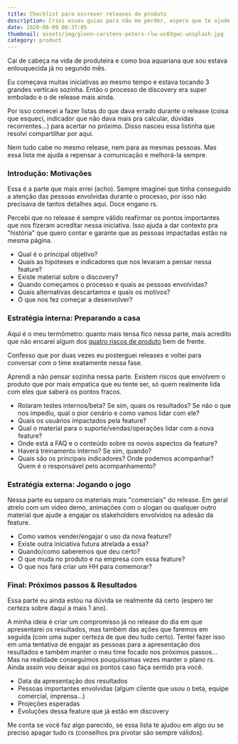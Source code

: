 ```yaml
---
title: Checklist para escrever releases de produto
description: Criei esses guias para não me perder, espero que te ajude também
date: 2020-08-09 06:37:05
thumbnail: assets/img/glenn-carstens-peters-rlw-uc03gwc-unsplash.jpg
category: product
---
```

Caí de cabeça na vida de produteira e como boa aquariana que sou estava enlouquecida já no segundo mês.

Eu começava muitas iniciativas ao mesmo tempo e estava tocando 3 grandes verticais sozinha. Então o processo de discovery era super embolado e o de release mais ainda.

Por isso comecei a fazer listas do que dava errado durante o release (coisa que esqueci, indicador que não dava mais pra calcular, dúvidas recorrentes...) para acertar no próximo. Disso nasceu essa listinha que resolvi compartilhar por aqui.

Nem tudo cabe no mesmo release, nem para as mesmas pessoas. Mas essa lista me ajuda a repensar a comunicação e melhorá-la sempre.

### Introdução: Motivações

Essa é a parte que mais errei (acho). Sempre imaginei que tinha conseguido a atenção das pessoas envolvidas durante o processo, por isso não precisava de tantos detalhes aqui. Doce engano rs.

Percebi que no release é sempre válido reafirmar os pontos importantes que nos fizeram acreditar nessa iniciativa. Isso ajuda a dar contexto pra "história" que quero contar e garante que as pessoas impactadas estão na mesma página.

* Qual é o principal objetivo?
* Quais as hipóteses e indicadores que nos levaram a pensar nessa feature?
* Existe material sobre o discovery?
* Quando começamos o processo e quais as pessoas envolvidas?
* Quais alternativas descartamos e quais os motivos?
* O que nos fez começar a desenvolver?

### Estratégia interna: Preparando a casa

Aqui é o meu termômetro: quanto mais tensa fico nessa parte, mais acredito que não encarei algum dos [quatro riscos de produto](https://svpg.com/four-big-risks/) bem de frente.

Confesso que por duas vezes eu posterguei releases e voltei para conversar com o time exatamente nessa fase.

Aprendi a não pensar sozinha nessa parte. Existem riscos que envolvem o produto que por mais empatica que eu tente ser, só quem realmente lida com eles que saberá os pontos fracos. 

* Rolaram testes internos/beta? Se sim, quais os resultados? Se não o que nos impediu, qual o pior cenário e como vamos lidar com ele?
* Quais os usuários impactados pela feature?
* Qual o material para o suporte/vendas/operações lidar com a nova feature?
* Onde está a FAQ e o conteúdo sobre os novos aspectos da feature?
* Haverá treinamento interno? Se sim, quando?
* Quais são os principais indicadores? Onde podemos acompanhar? Quem é o responsável pelo acompanhamento?

### Estratégia externa: Jogando o jogo

Nessa parte eu separo os materiais mais "comerciais" do release. Em geral atrelo com um video demo, animações com o slogan ou qualquer outro material que ajude a engajar os stakeholders envolvidos na adesão da feature.

* Como vamos vender/engajar o uso da nova feature?
* Existe outra iniciativa futura atrelada a essa?
* Quando/como saberemos que deu certo? 
* O que muda no produto e na empresa com essa feature?
* O que nos fará criar um HH para comemorar?

### Final: Próximos passos & Resultados

Essa parte eu ainda estou na dúvida se realmente dá certo (espero ter certeza sobre daqui a mais 1 ano). 

A minha ideia é criar um compromisso já no release do dia em que apresentarei os resultados, mas também das ações que faremos em seguida (com uma super certeza de que deu tudo certo). Tentei fazer isso em uma tentativa de engajar as pessoas para a apresentação dos resultados e também manter o meu time focado nos próximos passos... Mas na realidade conseguimos pouquíssimas vezes manter o plano rs. Ainda assim vou deixar aqui os pontos caso faça sentido pra você.

* Data da apresentação dos resultados
* Pessoas importantes envolvidas (algum cliente que usou o beta, equipe comercial, imprensa...)
* Projeções esperadas
* Evoluções dessa feature que já estão em discovery

Me conta se você faz algo parecido, se essa lista te ajudou em algo ou se preciso apagar tudo rs (conselhos pra pivotar são sempre válidos).
